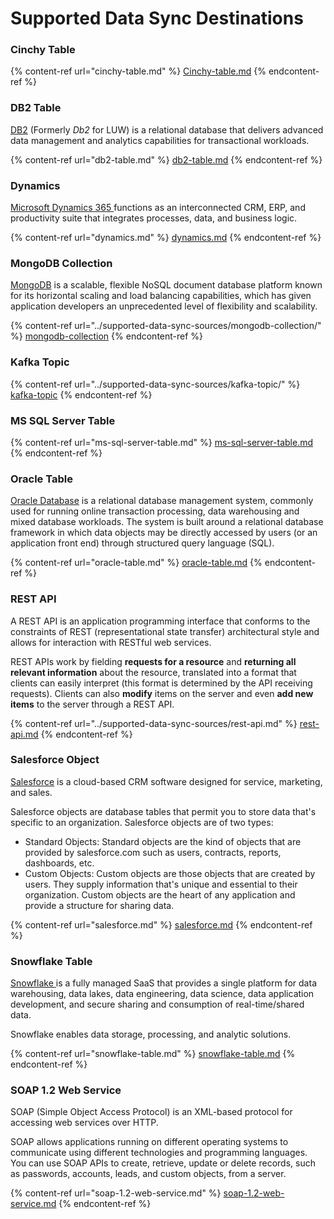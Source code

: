 # Supported Data Sync Destinations

### Cinchy Table
<!-- vale off -->
{% content-ref url="cinchy-table.md" %}
[Cinchy-table.md](cinchy-table.md)
{% endcontent-ref %}
<!-- vale on -->
### DB2 Table

[DB2](https://www.ibm.com/products/db2) (Formerly _Db2_ for LUW) is a relational database that delivers advanced data management and analytics capabilities for transactional workloads.

{% content-ref url="db2-table.md" %}
[db2-table.md](db2-table.md)
{% endcontent-ref %}

### Dynamics

[Microsoft Dynamics 365 ](https://dynamics.microsoft.com/en-us/)functions as an interconnected CRM, ERP, and productivity suite that integrates processes, data, and business logic.

{% content-ref url="dynamics.md" %}
[dynamics.md](dynamics.md)
{% endcontent-ref %}

### MongoDB Collection

[MongoDB](https://www.mongodb.com/what-is-mongodb/features) is a scalable, flexible NoSQL document database platform known for its horizontal scaling and load balancing capabilities, which has given application developers an unprecedented level of flexibility and scalability.

{% content-ref url="../supported-data-sync-sources/mongodb-collection/" %}
[mongodb-collection](../supported-data-sync-sources/mongodb-collection/)
{% endcontent-ref %}

### Kafka Topic

{% content-ref url="../supported-data-sync-sources/kafka-topic/" %}
[kafka-topic](../supported-data-sync-sources/kafka-topic/)
{% endcontent-ref %}

### MS SQL Server Table

{% content-ref url="ms-sql-server-table.md" %}
[ms-sql-server-table.md](ms-sql-server-table.md)
{% endcontent-ref %}

### Oracle Table

[Oracle Database](https://docs.oracle.com/cd/B13789\_01/server.101/b10743/intro.htm) is a relational database management system, commonly used for running online transaction processing, data warehousing and mixed database workloads. The system is built around a relational database framework in which data objects may be directly accessed by users (or an application front end) through structured query language (SQL).

{% content-ref url="oracle-table.md" %}
[oracle-table.md](oracle-table.md)
{% endcontent-ref %}

### REST API

A REST API is an application programming interface that conforms to the constraints of REST (representational state transfer) architectural style and allows for interaction with RESTful web services.

REST APIs work by fielding **requests for a resource** and **returning all relevant information** about the resource, translated into a format that clients can easily interpret (this format is determined by the API receiving requests). Clients can also **modify** items on the server and even **add new items** to the server through a REST API.

{% content-ref url="../supported-data-sync-sources/rest-api.md" %}
[rest-api.md](../supported-data-sync-sources/rest-api.md)
{% endcontent-ref %}

### Salesforce Object

[Salesforce](https://www.salesforce.com/ca/products/what-is-salesforce/) is a cloud-based CRM software designed for service, marketing, and sales.

Salesforce objects are database tables that permit you to store data that's specific to an organization. Salesforce objects are of two types:

* Standard Objects: Standard objects are the kind of objects that are provided by salesforce.com such as users, contracts, reports, dashboards, etc.
* Custom Objects: Custom objects are those objects that are created by users. They supply information that's unique and essential to their organization. Custom objects are the heart of any application and provide a structure for sharing data.

{% content-ref url="salesforce.md" %}
[salesforce.md](salesforce.md)
{% endcontent-ref %}

### Snowflake Table
<!-- markdown-link-check-disable -->
[Snowflake ](https://www.snowflake.com)is a fully managed SaaS that provides a single platform for data warehousing, data lakes, data engineering, data science, data application development, and secure sharing and consumption of real-time/shared data.

Snowflake enables data storage, processing, and analytic solutions.

{% content-ref url="snowflake-table.md" %}
[snowflake-table.md](snowflake-table.md)
{% endcontent-ref %}
<!-- markdown-link-check-enable -->
### SOAP 1.2 Web Service

SOAP (Simple Object Access Protocol) is an XML-based protocol for accessing web services over HTTP.

SOAP allows applications running on different operating systems to communicate using different technologies and programming languages. You can use SOAP APIs to create, retrieve, update or delete records, such as passwords, accounts, leads, and custom objects, from a server.

{% content-ref url="soap-1.2-web-service.md" %}
[soap-1.2-web-service.md](soap-1.2-web-service.md)
{% endcontent-ref %}
